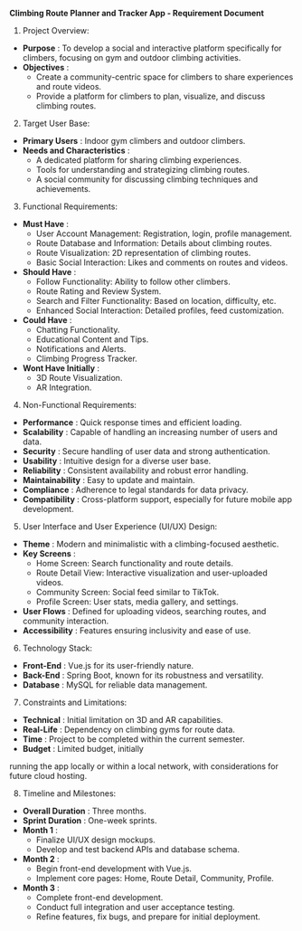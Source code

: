 **Climbing Route Planner and Tracker App - Requirement Document**

1. Project Overview:

- **Purpose** : To develop a social and interactive platform specifically for climbers, focusing on gym and outdoor climbing activities.
- **Objectives** :
  - Create a community-centric space for climbers to share experiences and route videos.
  - Provide a platform for climbers to plan, visualize, and discuss climbing routes.

2. Target User Base:

- **Primary Users** : Indoor gym climbers and outdoor climbers.
- **Needs and Characteristics** :
  - A dedicated platform for sharing climbing experiences.
  - Tools for understanding and strategizing climbing routes.
  - A social community for discussing climbing techniques and achievements.

3. Functional Requirements:

- **Must Have** :
  - User Account Management: Registration, login, profile management.
  - Route Database and Information: Details about climbing routes.
  - Route Visualization: 2D representation of climbing routes.
  - Basic Social Interaction: Likes and comments on routes and videos.
- **Should Have** :
  - Follow Functionality: Ability to follow other climbers.
  - Route Rating and Review System.
  - Search and Filter Functionality: Based on location, difficulty, etc.
  - Enhanced Social Interaction: Detailed profiles, feed customization.
- **Could Have** :
  - Chatting Functionality.
  - Educational Content and Tips.
  - Notifications and Alerts.
  - Climbing Progress Tracker.
- **Wont Have Initially** :
  - 3D Route Visualization.
  - AR Integration.

4. Non-Functional Requirements:

- **Performance** : Quick response times and efficient loading.
- **Scalability** : Capable of handling an increasing number of users and data.
- **Security** : Secure handling of user data and strong authentication.
- **Usability** : Intuitive design for a diverse user base.
- **Reliability** : Consistent availability and robust error handling.
- **Maintainability** : Easy to update and maintain.
- **Compliance** : Adherence to legal standards for data privacy.
- **Compatibility** : Cross-platform support, especially for future mobile app development.

5. User Interface and User Experience (UI/UX) Design:

- **Theme** : Modern and minimalistic with a climbing-focused aesthetic.
- **Key Screens** :
  - Home Screen: Search functionality and route details.
  - Route Detail View: Interactive visualization and user-uploaded videos.
  - Community Screen: Social feed similar to TikTok.
  - Profile Screen: User stats, media gallery, and settings.
- **User Flows** : Defined for uploading videos, searching routes, and community interaction.
- **Accessibility** : Features ensuring inclusivity and ease of use.

6. Technology Stack:

- **Front-End** : Vue.js for its user-friendly nature.
- **Back-End** : Spring Boot, known for its robustness and versatility.
- **Database** : MySQL for reliable data management.

7. Constraints and Limitations:

- **Technical** : Initial limitation on 3D and AR capabilities.
- **Real-Life** : Dependency on climbing gyms for route data.
- **Time** : Project to be completed within the current semester.
- **Budget** : Limited budget, initially

running the app locally or within a local network, with considerations for future cloud hosting.

8. Timeline and Milestones:

- **Overall Duration** : Three months.
- **Sprint Duration** : One-week sprints.
- **Month 1** :
  - Finalize UI/UX design mockups.
  - Develop and test backend APIs and database schema.
- **Month 2** :
  - Begin front-end development with Vue.js.
  - Implement core pages: Home, Route Detail, Community, Profile.
- **Month 3** :
  - Complete front-end development.
  - Conduct full integration and user acceptance testing.
  - Refine features, fix bugs, and prepare for initial deployment.
